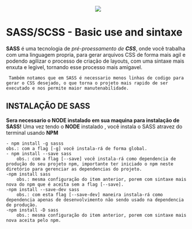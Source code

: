 <p align="center">
    <a href="https://sass-lang.com/"> 
        <img src="https://img.icons8.com/color/96/000000/sass.png"/>
    </a>
</p>

# SASS/SCSS - Basic use and sintaxe

**SASS** é uma tecnologia de *pré-proessamento de **CSS***, onde você trabalha com uma linguagem propria, para gerar arquivos CSS de forma mais agil e podendo agilizar o processo de criação de layouts, com uma sintaxe mais enxuta e legivel, tornando esse processo mais amigavel.

     Também notamos que em SASS é necessario menos linhas de codigo para gerar o CSS desejado, o que torna o projeto mais rapido de ser executado e nos permite maior manutenabilidade.

## INSTALAÇÃO DE SASS

**Sera necessario o NODE instalado em sua maquina para instalação de SASS!**
Uma vez tendo o **NODE** instalado , você instala o SASS atravez do terminal usando **NPM**

    - npm install -g sasss
    obs.: com a flag [-g] você instala-rá de forma global.
    - npm install --save sass
        obs.: com a flag [--save] você instala-rá como dependencia de produção do seu projeto npm, importante ter iniciado o npm neste diretório para gerenciar as dependencias do projeto.
    -npm install sass
        obs.: mesma configuração do item anterior, porem com sintaxe mais nova do npm que é aceita sem a flag [--save].
    -npm install --save-dev sass
        obs.: com esta flag [--save-dev] maneira instala-rá como dependencia apenas de desenvolvimento não sendo usado na dependencia de produção. 
    -npm install -D sass
        obs.: mesma configuração do item anterior, porem com sintaxe mais nova aceita pelo npm. 